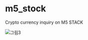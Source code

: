 # m5_stock
Crypto currency inquiry on M5 STACK

![그림3](https://user-images.githubusercontent.com/36701417/148397320-f2e782b4-62d6-4fb3-a71d-42428095843d.jpg)
